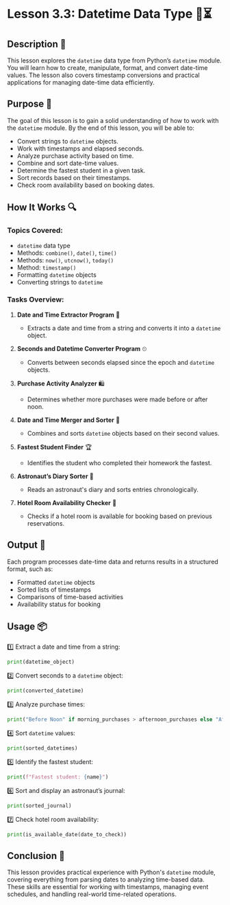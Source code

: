 # Lesson 3.3: Datetime Data Type 📆⏳

## Description 📝

This lesson explores the `datetime` data type from Python’s `datetime` module.
You will learn how to create, manipulate, format, and convert date-time values.
The lesson also covers timestamp conversions and practical applications for managing date-time data efficiently.

## Purpose 🎯

The goal of this lesson is to gain a solid understanding of how to work with the `datetime` module.
By the end of this lesson, you will be able to:

-   Convert strings to `datetime` objects.
-   Work with timestamps and elapsed seconds.
-   Analyze purchase activity based on time.
-   Combine and sort date-time values.
-   Determine the fastest student in a given task.
-   Sort records based on their timestamps.
-   Check room availability based on booking dates.

## How It Works 🔍

### Topics Covered:

-   `datetime` data type
-   Methods: `combine()`, `date()`, `time()`
-   Methods: `now()`, `utcnow()`, `today()`
-   Method: `timestamp()`
-   Formatting `datetime` objects
-   Converting strings to `datetime`

### Tasks Overview:

1. **Date and Time Extractor Program** 📅
    - Extracts a date and time from a string and converts it into a `datetime` object.
2. **Seconds and Datetime Converter Program** ⏲

    - Converts between seconds elapsed since the epoch and `datetime` objects.

3. **Purchase Activity Analyzer** 🛍

    - Determines whether more purchases were made before or after noon.

4. **Date and Time Merger and Sorter** 🔄

    - Combines and sorts `datetime` objects based on their second values.

5. **Fastest Student Finder** 🏆

    - Identifies the student who completed their homework the fastest.

6. **Astronaut’s Diary Sorter** 🚀

    - Reads an astronaut's diary and sorts entries chronologically.

7. **Hotel Room Availability Checker** 🏨
    - Checks if a hotel room is available for booking based on previous reservations.

## Output 📜

Each program processes date-time data and returns results in a structured format, such as:

-   Formatted `datetime` objects
-   Sorted lists of timestamps
-   Comparisons of time-based activities
-   Availability status for booking

## Usage 📦

1️⃣ Extract a date and time from a string:

```python
print(datetime_object)
```

2️⃣ Convert seconds to a `datetime` object:

```python
print(converted_datetime)
```

3️⃣ Analyze purchase times:

```python
print("Before Noon" if morning_purchases > afternoon_purchases else "Afternoon")
```

4️⃣ Sort `datetime` values:

```python
print(sorted_datetimes)
```

5️⃣ Identify the fastest student:

```python
print(f"Fastest student: {name}")
```

6️⃣ Sort and display an astronaut’s journal:

```python
print(sorted_journal)
```

7️⃣ Check hotel room availability:

```python
print(is_available_date(date_to_check))
```

## Conclusion 🚀

This lesson provides practical experience with Python's `datetime` module, covering everything from parsing dates to analyzing time-based data.
These skills are essential for working with timestamps, managing event schedules, and handling real-world time-related operations.
